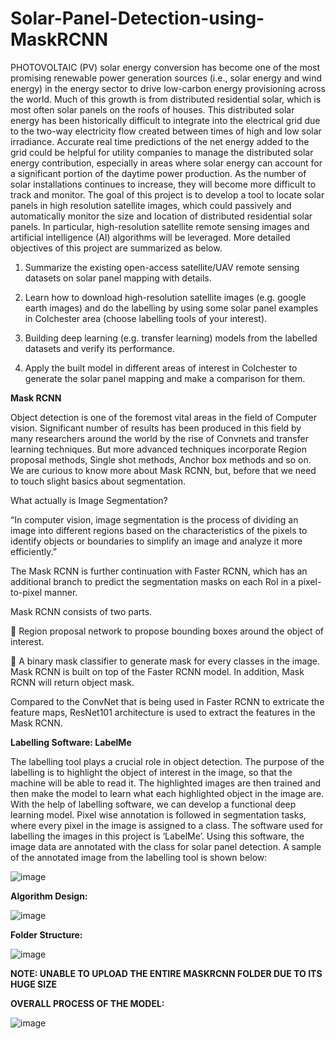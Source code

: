 # Solar-Panel-Detection-using-MaskRCNN

PHOTOVOLTAIC (PV) solar energy conversion has become one of the most promising renewable power generation sources (i.e., solar energy and wind energy) in the energy sector to drive low-carbon energy provisioning across the world. Much of this growth is from distributed residential solar, which is most often solar panels on the roofs of houses. This distributed solar energy has been historically difficult to integrate into the electrical grid due to the two-way electricity flow created between times of high and low solar irradiance. Accurate real time predictions of the net energy added to the grid could be helpful for utility companies to manage the distributed solar energy contribution, especially in areas where solar energy can account for a significant portion of the daytime power production. As the number of solar installations continues to increase, they will become more difficult to track and monitor. The goal of this project is to develop a tool to locate solar panels in high resolution satellite images, which could passively and automatically monitor the size and location of distributed residential solar panels. In particular, high-resolution satellite remote sensing images and artificial intelligence (AI) algorithms will be leveraged. More detailed objectives of this project are summarized as below. 

1.	Summarize the existing open-access satellite/UAV remote sensing datasets on solar panel mapping with details. 

2.	Learn how to download high-resolution satellite images (e.g. google earth images) and do the labelling by using some solar panel examples in Colchester area (choose labelling tools of your interest). 

3.	Building deep learning (e.g. transfer learning) models from the labelled datasets and verify its performance. 

4.	Apply the built model in different areas of interest in Colchester to generate the solar panel mapping and make a comparison for them. 

**Mask RCNN**

Object detection is one of the foremost vital areas in the field of Computer vision. Significant
number of results has been produced in this field by many researchers around the world by the
rise of Convnets and transfer learning techniques. But more advanced techniques incorporate
Region proposal methods, Single shot methods, Anchor box methods and so on. We are
curious to know more about Mask RCNN, but, before that we need to touch slight basics
about segmentation.

What actually is Image Segmentation?

“In computer vision, image segmentation is the process of dividing an image into different regions based on the characteristics of the pixels to identify objects or boundaries to simplify an image and analyze it more efficiently.” 

The Mask RCNN is further continuation with Faster RCNN, which has an additional branch to predict the segmentation masks on each RoI in a pixel-to-pixel manner.

Mask RCNN consists of two parts.

 Region proposal network to propose bounding boxes around the object of interest.

 A binary mask classifier to generate mask for every classes in the image.
Mask RCNN is built on top of the Faster RCNN model. In addition, Mask RCNN will return
object mask.

Compared to the ConvNet that is being used in Faster RCNN to extricate the feature maps, ResNet101 architecture is used to extract the features in the Mask RCNN.

**Labelling Software: LabelMe**

The labelling tool plays a crucial role in object detection. The purpose of the labelling is to
highlight the object of interest in the image, so that the machine will be able to read it. The
highlighted images are then trained and then make the model to learn what each highlighted
object in the image are. With the help of labelling software, we can develop a functional deep
learning model. Pixel wise annotation is followed in segmentation tasks, where every pixel in
the image is assigned to a class. 
The software used for labelling the images in this project is ‘LabelMe’. Using this software,
the image data are annotated with the class for solar panel detection. A sample of the
annotated image from the labelling tool is shown below: 

![image](https://user-images.githubusercontent.com/75327547/142772473-cf567036-4ed6-4892-abfb-3dbdf14e7bd4.png)

**Algorithm Design:**

![image](https://user-images.githubusercontent.com/75327547/142772510-211412c5-9bc3-445f-a630-c75d133f8292.png)

**Folder Structure:**

![image](https://user-images.githubusercontent.com/75327547/142772585-856de277-fc0f-4ef1-9524-7873d142628c.png)

**NOTE: UNABLE TO UPLOAD THE ENTIRE MASKRCNN FOLDER DUE TO ITS HUGE SIZE**

**OVERALL PROCESS OF THE MODEL:**

![image](https://user-images.githubusercontent.com/75327547/142772646-f309bc48-b7da-48a0-8701-85077bb82f1b.png)

